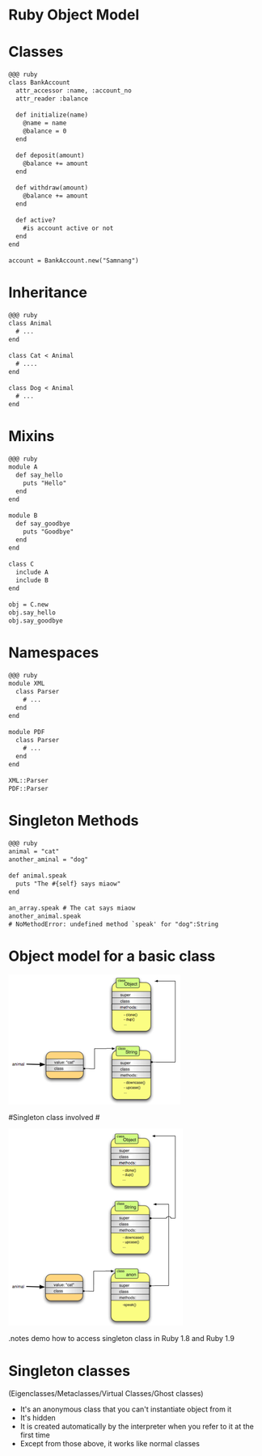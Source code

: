 <!SLIDE ruby_object_model subsection transition=scrollUp>
# Ruby Object Model #

<!SLIDE classes smaller transition=scrollUp>
# Classes #

	@@@ ruby
    class BankAccount
	  attr_accessor :name, :account_no
	  attr_reader :balance

	  def initialize(name)
	    @name = name
	    @balance = 0
	  end

	  def deposit(amount)
	    @balance += amount
	  end

	  def withdraw(amount)
	    @balance += amount
	  end

	  def active?
	    #is account active or not
	  end
	end

	account = BankAccount.new("Samnang")

<!SLIDE inheritance transition=scrollUp>
# Inheritance #
	
	@@@ ruby
	class Animal
	  # ...
	end
	
	class Cat < Animal
	  # ....
	end
	
	class Dog < Animal
	  # ...
	end

<!SLIDE mixins small transition=scrollUp>	
# Mixins #

    @@@ ruby
    module A
	  def say_hello
	    puts "Hello"
	  end
	end

	module B
	  def say_goodbye
	    puts "Goodbye"
	  end
	end

	class C
	  include A
	  include B
	end

	obj = C.new
	obj.say_hello
	obj.say_goodbye

<!SLIDE namespace transition=scrollUp>	
# Namespaces #

    @@@ ruby
	module XML
	  class Parser
	    # ...
	  end
	end
	
	module PDF
	  class Parser
	    # ...
	  end
	end
	
	XML::Parser
	PDF::Parser

<!SLIDE singleton_method smaller transition=scrollUp>	
# Singleton Methods #

    @@@ ruby
	animal = "cat"
	another_aminal = "dog"
	
	def animal.speak
	  puts "The #{self} says miaow"
	end
	
	an_array.speak # The cat says miaow
	another_animal.speak 
	# NoMethodError: undefined method `speak' for "dog":String

<!SLIDE object_model center transition=scrollUp>
# Object model for a basic class #

![Object model for a basic class](object_model_for_a_basic_class.png)

<!SLIDE singleton_class center transition=scrollUp>
#Singleton class involved #

![Singleton class](singleton_class.png)

<!SLIDE what_is_single_class bullets center transition=scrollUp>
.notes demo how to access singleton class in Ruby 1.8 and Ruby 1.9

# Singleton classes #
(Eigenclasses/Metaclasses/Virtual Classes/Ghost classes)

* It's an anonymous class that you can't instantiate object from it
* It's hidden
* It is created automatically by the interpreter when you refer to it at the first time
* Except from those above, it works like normal classes